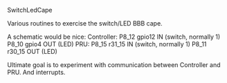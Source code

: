 SwitchLedCape

Various routines to exercise the switch/LED BBB cape.

A schematic would be nice:
	Controller:
		P8_12	gpio12	IN (switch, normally 1)
		P8_10	gpio4	OUT (LED)
	PRU:
		P8_15	r31_15	IN (switch, normally 1)
		P8_11	r30_15	OUT (LED)


Ultimate goal is to experiment with communication between Controller and PRU. And interrupts.



